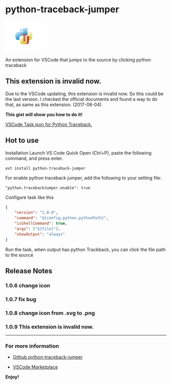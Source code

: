 # python-traceback-jumper

![icon](https://github.com/linw1995/python-traceback-jumper/blob/master/images/icon.png?raw=true)

 An extension for VSCode that jumps to the source by clicking python traceback

## This extension is invalid now.

 Due to the VSCode updating, this extension is invalid now. So this could be the last version. I checked the official documents and found a way to do that, as same as this extension. (2017-08-04)

 **This gist will show you how to do it!**

 [VSCode Task.json for Python Traceback.](https://gist.github.com/linw1995/225a8d0e1cd32a51e44b2aab3af3f1dc)

## Hot to use

Installation
Launch VS Code Quick Open (Ctrl+P), paste the following command, and press enter.

```plain
ext install python-traceback-jumper
```

For enable python traceback jumper, add the following to your setting file:

```plain
"python.tracebackJumper.enable": true
```

Configure task like this

```json
{
    "version": "1.0.0",
    "command": "${config.python.pythonPath}",
    "isShellCommand": true,
    "args": ["${file}"],
    "showOutput": "always"
}
```

Run the task, when output has python Trackback, you can click the file path to the source

## Release Notes

### 1.0.6 change icon

### 1.0.7 fix bug

### 1.0.8 change icon from .svg to .png

### 1.0.9 This extension is invalid now.

-----------------------------------------------------------------------------------------------------------

### For more information

- [Github python-traceback-jumper](https://github.com/linw1995/python-traceback-jumper)

- [VSCode Marketplace](https://marketplace.visualstudio.com/items?itemName=linw1995.python-traceback-jumper)

**Enjoy!**
